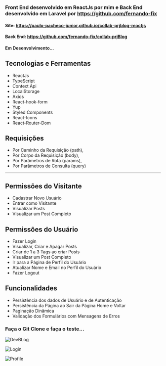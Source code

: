 ### Front End desenvolvido em ReactJs por mim e Back End desenvolvido em Laravel por https://github.com/fernando-fix

#### Site: https://paulo-pacheco-junior.github.io/collab-prjblog-reactjs

#### Back End: https://github.com/fernando-fix/collab-prjBlog

#### Em Desenvolvimento...

<h2>Tecnologias e Ferramentas</h2>
<ul>
  <li>ReactJs</li>
  <li>TypeScript</li>
  <li>Context Api</li> 
  <li>LocalStorage</li>
  <li>Axios</li>
  <li>React-hook-form</li>
  <li>Yup</li>
  <li>Styled Components</li>
  <li>React-Icons</li>
  <li>React-Router-Dom</li>
</ul>

<h2>Requisições</h2>
<ul>
  <li>Por Caminho da Requisição (path),</li>
  <li>Por Corpo da Requisição (body),</li>
  <li>Por Parâmetros de Rota (params),</li> 
  <li>Por Parâmetros de Consulta (query)</li>
</ul>

<hr/>

<h2>Permissões do Visitante</h2>
<ul>
  <li>Cadastrar Novo Usuário</li>
  <li>Entrar como Visitante</li>
  <li>Visualizar Posts</li>
  <li>Visualizar um Post Completo</li>
</ul>

<h2>Permissões do Usuário</h2>
<ul>
  <li>Fazer Login</li>
  <li>Visualizar, Criar e Apagar Posts</li>
  <li>Criar de 1 a 3 Tags ao criar Posts</li>
  <li>Visualizar um Post Completo</li>
  <li>Ir para a Página de Perfil do Usuário</li>
  <li>Atualizar Nome e Email no Perfil do Usuário</li>
  <li>Fazer Logout</li>
</ul>

<h2>Funcionalidades</h2>
<ul>
  <li>Persistência dos dados de Usuário e de Autenticação</li>
  <li>Persistência da Página ao Sair da Página Home e Voltar</li>
  <li>Paginação Dinâmica</li>
  <li>Validação dos Formulários com Mensagens de Erros</li>
</ul>

### Faça o Git Clone e faça o teste...

![DevBLog](https://github.com/Paulo-Pacheco-Junior/collab-prjblog-reactjs/assets/78752003/5a560701-9883-4198-8731-07f8ceedff17)

![Login](https://github.com/Paulo-Pacheco-Junior/collab-prjblog-reactjs/assets/78752003/417cbe61-5298-4e01-a5cd-20fc37a43e7f)

![Profile](https://github.com/Paulo-Pacheco-Junior/collab-prjblog-reactjs/assets/78752003/b04f1a8b-b4b9-4a79-801f-8d0187425c09)
